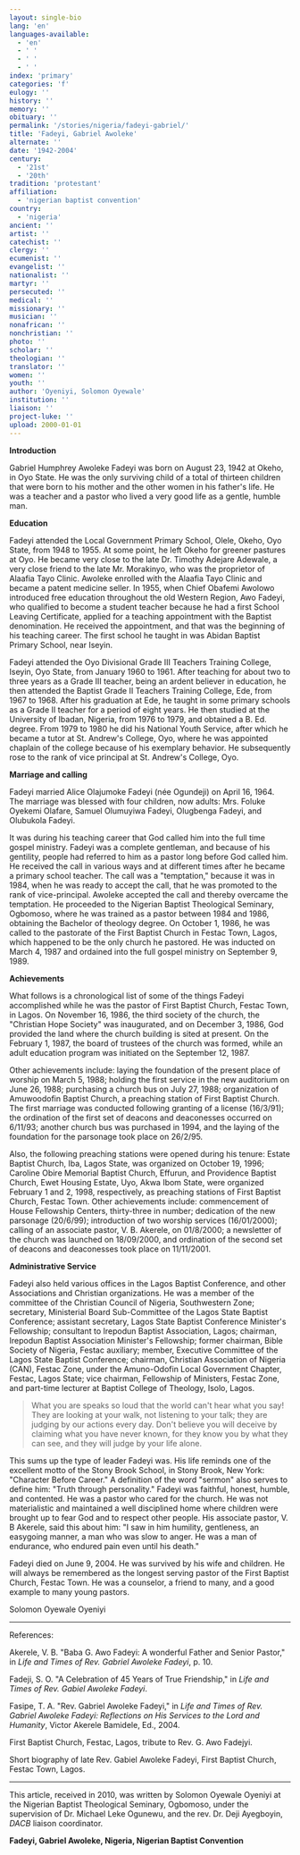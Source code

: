 ```yaml
---
layout: single-bio
lang: 'en'
languages-available:
  - 'en'
  - ' '
  - ' '
  - ' '
index: 'primary'
categories: 'f'
eulogy: ''
history: ''
memory: ''
obituary: ''
permalink: '/stories/nigeria/fadeyi-gabriel/'
title: 'Fadeyi, Gabriel Awoleke'
alternate: ''
date: '1942-2004'
century:
  - '21st'
  - '20th'
tradition: 'protestant'
affiliation:
  - 'nigerian baptist convention'
country:
  - 'nigeria'
ancient: ''
artist: ''
catechist: ''
clergy: ''
ecumenist: ''
evangelist: ''
nationalist: ''
martyr: ''
persecuted: ''
medical: ''
missionary: ''
musician: ''
nonafrican: ''
nonchristian: ''
photo: ''
scholar: ''
theologian: ''
translator: ''
women: ''
youth: ''
author: 'Oyeniyi, Solomon Oyewale'
institution: ''
liaison: ''
project-luke: ''
upload: 2000-01-01
---
```



**Introduction**

Gabriel Humphrey Awoleke Fadeyi was born on August 23, 1942 at Okeho, in Oyo State. He was the only surviving child of a total of thirteen children that were born to his mother and the other women in his father's life. He was a teacher and a pastor who lived a very good life as a gentle, humble man.

**Education**

Fadeyi attended the Local Government Primary School, Olele, Okeho, Oyo State, from 1948 to 1955.  At some point, he left Okeho for greener pastures at Oyo. He became very close to the late Dr. Timothy Adejare Adewale, a very close friend to the late Mr. Morakinyo, who was the proprietor of Alaafia Tayo Clinic. Awoleke enrolled with the Alaafia Tayo Clinic and became a patent medicine seller. In 1955, when Chief Obafemi Awolowo introduced free education throughout the old Western Region, Awo Fadeyi, who qualified to become a student teacher because he had a first School Leaving Certificate, applied for a teaching appointment with the Baptist denomination. He received the appointment, and that was the beginning of his teaching career. The first school he taught in was Abidan Baptist Primary School, near Iseyin.

Fadeyi attended the Oyo Divisional Grade III Teachers Training College, Iseyin, Oyo State, from January 1960 to 1961. After teaching for about two to three years as a Grade III teacher, being an ardent believer in education, he then attended the Baptist Grade II Teachers Training College, Ede, from 1967 to 1968. After his graduation at Ede, he taught in some primary schools as a Grade II teacher for a period of eight years. He then studied at the University of Ibadan, Nigeria, from 1976 to 1979, and obtained a B. Ed. degree. From 1979 to 1980 he did his National Youth Service, after which he became a tutor at St. Andrew's College, Oyo, where he was appointed chaplain of the college because of his exemplary behavior. He subsequently rose to the rank of vice principal at St. Andrew's College, Oyo.

**Marriage and calling**

Fadeyi married Alice Olajumoke Fadeyi (née Ogundeji) on April 16, 1964. The marriage was blessed with four children, now adults: Mrs. Foluke Oyekemi Olafare, Samuel Olumuyiwa Fadeyi, Olugbenga Fadeyi, and Olubukola Fadeyi.

It was during his teaching career that God called him into the full time gospel ministry. Fadeyi was a complete gentleman, and because of his gentility, people had referred to him as a pastor long before God called him.  He received the call in various ways and at different times after he became a primary school teacher. The call was a "temptation," because it was in 1984, when he was ready to accept the call, that he was promoted to the rank of vice-principal. Awoleke accepted the call and thereby overcame the temptation. He proceeded to the Nigerian Baptist Theological Seminary, Ogbomoso, where he was trained as a pastor between 1984 and 1986, obtaining the Bachelor of theology degree. On October 1, 1986, he was called to the pastorate of the First Baptist Church in Festac Town, Lagos, which happened to be the only church he pastored. He was inducted on March 4, 1987 and ordained into the full gospel ministry on September 9, 1989.

**Achievements**

What follows is a chronological list of some of the things Fadeyi accomplished while he was the pastor of First Baptist Church, Festac Town, in Lagos.  On November 16, 1986, the third society of the church, the "Christian Hope Society" was inaugurated, and on December 3, 1986, God provided the land where the church building is sited at present. On the February 1, 1987, the board of trustees of the church was formed, while an adult education program was initiated on the September 12, 1987.

Other achievements include: laying the foundation of the present place of worship on March 5, 1988; holding the first service in the new auditorium on June 26, 1988; purchasing a church bus on July 27, 1988; organization of Amuwoodofin Baptist Church, a preaching station of First Baptist Church. The first marriage was conducted following granting of a license (16/3/91); the ordination of the first set of deacons and deaconesses occurred on 6/11/93; another church bus was purchased in 1994, and the laying of the foundation for the parsonage took place on 26/2/95.

Also, the following preaching stations were opened during his tenure: Estate Baptist Church, Iba, Lagos State, was organized on October 19, 1996; Caroline Obire Memorial Baptist Church, Effurun, and Providence Baptist Church, Ewet Housing Estate, Uyo, Akwa Ibom State, were organized February 1 and 2, 1998, respectively, as preaching stations of First Baptist Church, Festac Town.
Other achievements include: commencement of House Fellowship Centers, thirty-three in number; dedication of the new parsonage (20/6/99); introduction of two worship services (16/01/2000); calling of an associate pastor, V. B. Akerele, on 01/8/2000; a newsletter of the church was launched on 18/09/2000, and ordination of the second set of deacons and deaconesses took place on 11/11/2001.

**Administrative Service**

Fadeyi also held various offices in the Lagos Baptist Conference, and other Associations and Christian organizations. He was a member of the committee of the Christian Council of Nigeria, Southwestern Zone; secretary, Ministerial Board Sub-Committee of the Lagos State Baptist Conference; assistant secretary, Lagos State Baptist Conference Minister's Fellowship; consultant to Irepodun Baptist Association, Lagos; chairman, Irepodun Baptist Association Minister's Fellowship; former chairman, Bible Society of Nigeria, Festac auxiliary; member, Executive Committee of the Lagos State Baptist Conference; chairman, Christian Association of Nigeria (CAN), Festac Zone, under the Amuno-Odofin Local Government Chapter, Festac, Lagos State; vice chairman, Fellowship of Ministers, Festac Zone, and part-time lecturer at Baptist College of Theology, Isolo, Lagos.

> What you are speaks so loud that the world can't hear what you say!  They are looking at your walk, not listening to your talk; they are judging by our actions every day. Don't believe you will deceive by claiming what you have never known, for they know you by what they can see, and they will judge by your life alone.
> 

This sums up the type of leader Fadeyi was. His life reminds one of the excellent motto of the Stony Brook School, in Stony Brook, New York: "Character Before Career." A definition of the word "sermon" also serves to define him: "Truth through personality."  Fadeyi was faithful, honest, humble, and contented. He was a pastor who cared for the church. He was not materialistic and maintained a well disciplined home where children were brought up to fear God and to respect other people. His associate pastor, V. B Akerele, said this about him: "I saw in him humility, gentleness, an easygoing manner, a man who was slow to anger.  He was a man of endurance, who endured pain even until his death."

Fadeyi died on June 9, 2004. He was survived by his wife and children. He will always be remembered as the longest serving pastor of the First Baptist Church, Festac Town. He was a counselor, a friend to many, and a good example to many young pastors.

Solomon Oyewale Oyeniyi

---

References:

Akerele, V. B. "Baba G. Awo Fadeyi: A wonderful Father and Senior Pastor," in *Life and Times of Rev. Gabriel Awoleke Fadeyi*, p. 10.

Fadeji, S. O. "A Celebration of 45 Years of True Friendship," in *Life and Times of Rev. Gabiel Awoleke Fadeyi*.

Fasipe, T. A. "Rev. Gabriel Awoleke Fadeyi," in *Life and Times of Rev. Gabriel Awoleke Fadeyi: Reflections on His Services to the Lord and Humanity*, Victor Akerele Bamidele, Ed., 2004.

First Baptist Church, Festac, Lagos, tribute to Rev. G. Awo Fadejyi.

Short biography of late Rev. Gabiel Awoleke Fadeyi, First Baptist Church, Festac Town, Lagos.

---

This article, received in 2010, was written by Solomon Oyewale Oyeniyi at the Nigerian Baptist Theological Seminary, Ogbomoso, under the supervision of Dr. Michael Leke Ogunewu, and the rev. Dr. Deji Ayegboyin, *DACB* liaison coordinator.

**Fadeyi, Gabriel Awoleke, Nigeria, Nigerian Baptist Convention**